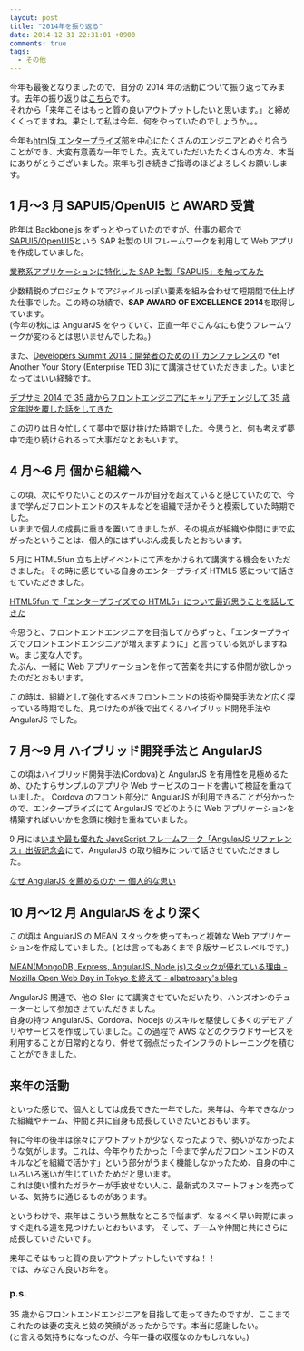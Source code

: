 ```yaml
---
layout: post
title: "2014年を振り返る"
date: 2014-12-31 22:31:01 +0900
comments: true
tags:
  - その他
---
```


今年も最後となりましたので、自分の 2014 年の活動について振り返ってみます。去年の振り返りは[こちら](http://blog.mitsuruog.info/2013/12/2013.html)です。  
それから「来年こそはもっと質の良いアウトプットしたいと思います。」と締めくくってますね。果たして私は今年、何をやっていたのでしょうか。。。

<!-- more -->

今年も[html5j エンタープライズ部](http://www.html5biz.org/#/)を中心にたくさんのエンジニアとめぐり合うことができ、大変有意義な一年でした。支えていただいたたくさんの方々、本当にありがとうございました。来年も引き続きご指導のほどよろしくお願いします。

## 1 月〜3 月 SAPUI5/OpenUI5 と AWARD 受賞

昨年は Backbone.js をずっとやっていたのですが、仕事の都合で[SAPUI5/OpenUI5](https://sap.github.io/openui5/)という SAP 社製の UI フレームワークを利用して Web アプリを作成していました。

[業務系アプリケーションに特化した SAP 社製「SAPUI5」を触ってみた](http://blog.mitsuruog.info/2014/02/sapsapui5.html)

少数精鋭のプロジェクトでアジャイルっぽい要素を組み合わせて短期間で仕上げた仕事でした。この時の功績で、**SAP AWARD OF EXCELLENCE 2014**を取得しています。  
(今年の秋には AngularJS をやっていて、正直一年でこんなにも使うフレームワークが変わるとは思いませんでしたね。)

また、[Developers Summit 2014：開発者のための IT カンファレンス](http://event.shoeisha.jp/devsumi/20140213/)の Yet Another Your Story (Enterprise TED 3)にて講演させていただきました。いまとなってはいい経験です。

[デブサミ 2014 で 35 歳からフロントエンジニアにキャリアチェンジして 35 歳定年説を覆した話をしてきた](http://blog.mitsuruog.info/2014/02/20143535.html)

この辺りは日々忙しくて夢中で駆け抜けた時期でした。今思うと、何も考えず夢中で走り続けられるって大事だなとおもいます。

## 4 月〜6 月 個から組織へ

この頃、次にやりたいことのスケールが自分を超えていると感じていたので、今まで学んだフロントエンドのスキルなどを組織で活かそうと模索していた時期でした。  
いままで個人の成長に重きを置いてきましたが、その視点が組織や仲間にまで広がったということは、個人的にはずいぶん成長したとおもいます。

5 月に HTML5fun 立ち上げイベントにて声をかけられて講演する機会をいただきました。その時に感じている自身のエンタープライズ HTML5 感について話させていただきました。

[HTML5fun で「エンタープライズでの HTML5」について最近思うことを話してきた](http://blog.mitsuruog.info/2014/05/html5funhtml5.html)

今思うと、フロントエンドエンジニアを目指してからずっと、「エンタープライズでフロントエンドエンジニアが増えますように」と言っている気がしますね w。まじ変な人です。  
たぶん、一緒に Web アプリケーションを作って苦楽を共にする仲間が欲しかったのだとおもいます。

この時は、組織として強化するべきフロントエンドの技術や開発手法など広く探っている時期でした。見つけたのが後で出てくるハイブリッド開発手法や AngularJS でした。

## 7 月〜9 月 ハイブリッド開発手法と AngularJS

この頃はハイブリッド開発手法(Cordova)と AngularJS を有用性を見極めるため、ひたすらサンプルのアプリや Web サービスのコードを書いて検証を重ねていました。
Cordova のフロント部分に AngularJS が利用できることが分かったので、エンタープライズにて AngularJS でどのように Web アプリケーションを構築すればいいかを念頭に検討を重ねていました。

9 月には[いまや最も優れた JavaScript フレームワーク「AngularJS リファレンス」出版記念会](http://html5experts.jp/albatrosary/10855/)にて、AngularJS の取り組みについて話させていただきました。

[なぜ AngularJS を薦めるのか ー 個人的な思い](http://blog.mitsuruog.info/2014/11/angularjs.html)

## 10 月〜12 月 AngularJS をより深く

この頃は AngularJS の MEAN スタックを使ってもっと複雑な Web アプリケーションを作成していました。(とは言ってもあくまで β 版サービスレベルです。)

[MEAN(MongoDB, Express, AngularJS, Node.js)スタックが優れている理由 - Mozilla Open Web Day in Tokyo を終えて - albatrosary's blog](http://albatrosary.hateblo.jp/entry/2014/10/06/073638)

AngularJS 関連で、他の SIer にて講演させていただいたり、ハンズオンのチューターとして参加させていただきました。  
自身の持つ AngularJS、Cordova、Nodejs のスキルを駆使して多くのデモアプリやサービスを作成していました。この過程で AWS などのクラウドサービスを利用することが日常的となり、併せて弱点だったインフラのトレーニングを積むことができました。

## 来年の活動

といった感じで、個人としては成長できた一年でした。来年は、今年できなかった組織やチーム、仲間と共に自身も成長していきたいとおもいます。

特に今年の後半は徐々にアウトプットが少なくなったようで、勢いがなかったような気がします。これは、今年やりたかった「今まで学んだフロントエンドのスキルなどを組織で活かす」という部分がうまく機能しなかったため、自身の中にいろいろ迷いが生じていたためだと思います。  
これは使い慣れたガラケーが手放せない人に、最新式のスマートフォンを売っている、気持ちに通じるものがあります。

というわけで、来年はこういう無駄なところで悩まず、なるべく早い時期にまっすぐ走れる道を見つけたいとおもいます。
そして、チームや仲間と共にさらに成長していきたいです。

来年こそはもっと質の良いアウトプットしたいですね！！  
では、みなさん良いお年を。

### p.s.

35 歳からフロントエンドエンジニアを目指して走ってきたのですが、ここまでこれたのは妻の支えと娘の笑顔があったからです。本当に感謝したい。  
(と言える気持ちになったのが、今年一番の収穫なのかもしれない。)
